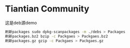 # Tiantian Community

这是deb源demo

```sh {"id":"01HZS8MWJXX5GXECQ8W913VCTZ"}
刷新packages sudo dpkg-scanpackages -m ./debs > Packages
刷新packages.bz2 bzip -c Packgaes > Packgaes.bz2
刷新packages.gz gzip -c Packgaes > Packgaes.gz
```
